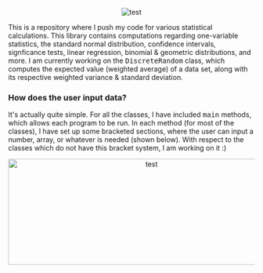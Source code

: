 <p align="center">
  <img src="https://github.com/CaptMD-11/imageWIPs/blob/master/vstatslogo.png?raw=true" alt="test"/>
</p>

This is a repository where I push my code for various statistical calculations. This library contains computations regarding one-variable statistics, the standard normal distribution, confidence intervals, signficance tests, linear regression, binomial & geometric distributions, and more. I am currently working on the <samp>DiscreteRandom</samp> class, which computes the expected value (weighted average) of a data set, along with its respective weighted variance & standard deviation. 

### How does the user input data? ###

It's actually quite simple. For all the classes, I have included <samp>main</samp> methods, which allows each program to be run. In each method (for most of the classes), I have set up some bracketed sections, where the user can input a number, array, or whatever is needed (shown below). With respect to the classes which do not have this bracket system, I am working on it :) 

<p align="center">
  <img src="https://github.com/CaptMD-11/imageWIPs/blob/master/userinputscreenshot.png?raw=true" alt="test" width="570" height="215.5">
</p>
